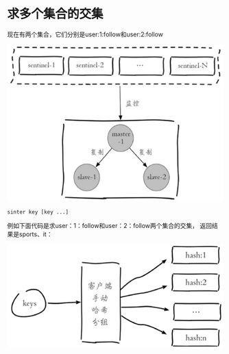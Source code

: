 # 求多个集合的交集

现在有两个集合，它们分别是user:1:follow和user:2:follow

![](../../.gitbook/assets/image%20%28128%29.png)

```text
sinter key [key ...]
```

例如下面代码是求user：1：follow和user：2：follow两个集合的交集， 返回结果是sports、it：

![](../../.gitbook/assets/image%20%28148%29.png)

